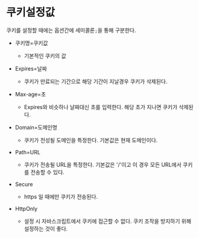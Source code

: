 # 쿠키설정값

쿠키를 설정할 때에는 옵션간에 세미콜론`;`을 통해 구분한다. 

* 쿠키명=쿠키값 
  * 기본적인 쿠키의 값

* Expires=날짜
  * 쿠키가 만료되는 기간으로 해당 기간이 지날경우 쿠키가 삭제된다.

* Max-age=초
  * Expires와 비슷하나 날짜대신 초를 입력한다. 해당 초가 지나면 쿠키가 삭제된다.

* Domain=도메인명
  * 쿠키가 전성될 도메인을 특정한다. 기본값은 현재 도메인이다.

* Path=URL
  * 쿠키가 전송될 URL을 특정한다. 기본값은 '/'이고 이 경우 모든 URL에서 쿠키를 전송할 수 있다.

* Secure
  * https 일 때에만 쿠키가 전송된다.

* HttpOnly
  * 설정 시 자바스크립트에서 쿠키에 접근할 수 없다. 쿠키 조작을 방지하기 위해 설정하는 것이 좋다. 

